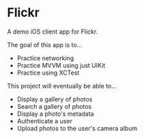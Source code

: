 # Flickr
A demo iOS client app for Flickr.

The goal of this app is to...

- Practice networking
- Practice MVVM using just UIKit
- Practice using XCTest

This project will eventually be able to...

- Display a gallery of photos
- Search a gallery of photos
- Display a photo's metadata
- Authenticate a user
- Upload photos to the user's camera album
